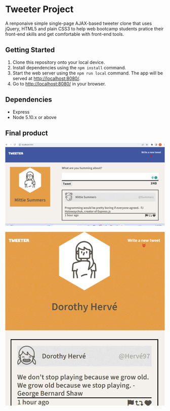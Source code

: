 # Tweeter Project

A renponaive simple single-page AJAX-based tweeter clone that uses jQuery, HTML5 and plain CSS3 to help web bootcamp students pratice their front-end skills and get comfortable with front-end tools. 


## Getting Started

1. Clone this repository onto your local device.
2. Install dependencies using the `npm install` command.
3. Start the web server using the `npm run local` command. The app will be served at <http://localhost:8080/>.
4. Go to <http://localhost:8080/> in your browser.

## Dependencies

- Express
- Node 5.10.x or above

## Final product

![Mian page in PC/laptops size](https://github.com/mohaelmi/tweeter/blob/master/docs/PC-%20screen%20tweet%20.png?raw=true)

![mobile size](https://github.com/mohaelmi/tweeter/blob/master/docs/tablet-size.png?raw=true)

